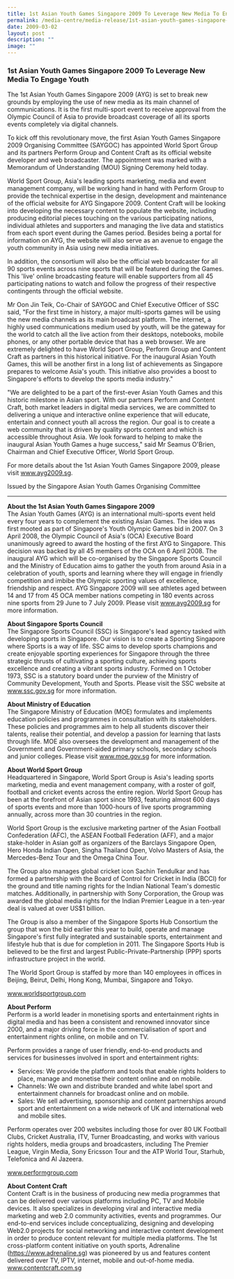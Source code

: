 ```yaml
---
title: 1st Asian Youth Games Singapore 2009 To Leverage New Media To Engage Youth
permalink: /media-centre/media-release/1st-asian-youth-games-singapore-2009-to-leverage-new-media-to-engage/
date: 2009-03-02
layout: post
description: ""
image: ""
---
```

### **1st Asian Youth Games Singapore 2009 To Leverage New Media To Engage Youth**

The 1st Asian Youth Games Singapore 2009 (AYG) is set to break new grounds by employing the use of new media as its main channel of communications. It is the first multi-sport event to receive approval from the Olympic Council of Asia to provide broadcast coverage of all its sports events completely via digital channels.

To kick off this revolutionary move, the first Asian Youth Games Singapore 2009 Organising Committee (SAYGOC) has appointed World Sport Group and its partners Perform Group and Content Craft as its official website developer and web broadcaster. The appointment was marked with a Memorandum of Understanding (MOU) Signing Ceremony held today.

World Sport Group, Asia's leading sports marketing, media and event management company, will be working hand in hand with Perform Group to provide the technical expertise in the design, development and maintenance of the official website for AYG Singapore 2009. Content Craft will be looking into developing the necessary content to populate the website, including producing editorial pieces touching on the various participating nations, individual athletes and supporters and managing the live data and statistics from each sport event during the Games period. Besides being a portal for information on AYG, the website will also serve as an avenue to engage the youth community in Asia using new media initiatives.

In addition, the consortium will also be the official web broadcaster for all 90 sports events across nine sports that will be featured during the Games. This 'live' online broadcasting feature will enable supporters from all 45 participating nations to watch and follow the progress of their respective contingents through the official website.

Mr Oon Jin Teik, Co-Chair of SAYGOC and Chief Executive Officer of SSC said, "For the first time in history, a major multi-sports games will be using the new media channels as its main broadcast platform. The internet, a highly used communications medium used by youth, will be the gateway for the world to catch all the live action from their desktops, notebooks, mobile phones, or any other portable device that has a web browser. We are extremely delighted to have World Sport Group, Perform Group and Content Craft as partners in this historical initiative. For the inaugural Asian Youth Games, this will be another first in a long list of achievements as Singapore prepares to welcome Asia's youth. This initiative also provides a boost to Singapore's efforts to develop the sports media industry."

"We are delighted to be a part of the first-ever Asian Youth Games and this historic milestone in Asian sport. With our partners Perform and Content Craft, both market leaders in digital media services, we are committed to delivering a unique and interactive online experience that will educate, entertain and connect youth all across the region. Our goal is to create a web community that is driven by quality sports content and which is accessible throughout Asia. We look forward to helping to make the inaugural Asian Youth Games a huge success," said Mr Seamus O'Brien, Chairman and Chief Executive Officer, World Sport Group.

For more details about the 1st Asian Youth Games Singapore 2009, please visit www.ayg2009.sg.

Issued by the Singapore Asian Youth Games Organising Committee

---

**About the 1st Asian Youth Games Singapore 2009**<br>
The Asian Youth Games (AYG) is an international multi-sports event held every four years to complement the existing Asian Games. The idea was first mooted as part of Singapore's Youth Olympic Games bid in 2007. On 3 April 2008, the Olympic Council of Asia's (OCA) Executive Board unanimously agreed to award the hosting of the first AYG to Singapore. This decision was backed by all 45 members of the OCA on 6 April 2008. The inaugural AYG which will be co-organised by the Singapore Sports Council and the Ministry of Education aims to gather the youth from around Asia in a celebration of youth, sports and learning where they will engage in friendly competition and imbibe the Olympic sporting values of excellence, friendship and respect. AYG Singapore 2009 will see athletes aged between 14 and 17 from 45 OCA member nations competing in 180 events across nine sports from 29 June to 7 July 2009. Please visit www.ayg2009.sg for more information.

**About Singapore Sports Council**<br>
The Singapore Sports Council (SSC) is Singapore's lead agency tasked with developing sports in Singapore. Our vision is to create a Sporting Singapore where Sports is a way of life. SSC aims to develop sports champions and create enjoyable sporting experiences for Singapore through the three strategic thrusts of cultivating a sporting culture, achieving sports excellence and creating a vibrant sports industry. Formed on 1 October 1973, SSC is a statutory board under the purview of the Ministry of Community Development, Youth and Sports. Please visit the SSC website at www.ssc.gov.sg for more information.

**About Ministry of Education**<br>
The Singapore Ministry of Education (MOE) formulates and implements education policies and programmes in consultation with its stakeholders. These policies and programmes aim to help all students discover their talents, realise their potential, and develop a passion for learning that lasts through life. MOE also oversees the development and management of the Government and Government-aided primary schools, secondary schools and junior colleges. Please visit www.moe.gov.sg for more information.

**About World Sport Group**<br>
Headquartered in Singapore, World Sport Group is Asia's leading sports marketing, media and event management company, with a roster of golf, football and cricket events across the entire region. World Sport Group has been at the forefront of Asian sport since 1993, featuring almost 600 days of sports events and more than 1000-hours of live sports programming annually, across more than 30 countries in the region.

World Sport Group is the exclusive marketing partner of the Asian Football Confederation (AFC), the ASEAN Football Federation (AFF), and a major stake-holder in Asian golf as organizers of the Barclays Singapore Open, Hero Honda Indian Open, Singha Thailand Open, Volvo Masters of Asia, the Mercedes-Benz Tour and the Omega China Tour.

The Group also manages global cricket icon Sachin Tendulkar and has formed a partnership with the Board of Control for Cricket in India (BCCI) for the ground and title naming rights for the Indian National Team's domestic matches. Additionally, in partnership with Sony Corporation, the Group was awarded the global media rights for the Indian Premier League in a ten-year deal is valued at over US$1 billion.

The Group is also a member of the Singapore Sports Hub Consortium the group that won the bid earlier this year to build, operate and manage Singapore's first fully integrated and sustainable sports, entertainment and lifestyle hub that is due for completion in 2011. The Singapore Sports Hub is believed to be the first and largest Public-Private-Partnership (PPP) sports infrastructure project in the world.

The World Sport Group is staffed by more than 140 employees in offices in Beijing, Beirut, Delhi, Hong Kong, Mumbai, Singapore and Tokyo.

www.worldsportgroup.com

**About Perform**<br>
Perform is a world leader in monetising sports and entertainment rights in digital media and has been a consistent and renowned innovator since 2000, and a major driving force in the commercialisation of sport and entertainment rights online, on mobile and on TV.

Perform provides a range of user friendly, end-to-end products and services for businesses involved in sport and entertainment rights:
* Services: We provide the platform and tools that enable rights holders to place, manage and monetise their content online and on mobile.
* Channels: We own and distribute branded and white label sport and entertainment channels for broadcast online and on mobile.
* Sales: We sell advertising, sponsorship and content partnerships around sport and entertainment on a wide network of UK and international web and mobile sites.

Perform operates over 200 websites including those for over 80 UK Football Clubs, Cricket Australia, ITV, Turner Broadcasting, and works with various rights holders, media groups and broadcasters, including The Premier League, Virgin Media, Sony Ericsson Tour and the ATP World Tour, Starhub, Telefonica and Al Jazeera.

www.performgroup.com

**About Content Craft**<br>
Content Craft is in the business of producing new media programmes that can be delivered over various platforms including PC, TV and Mobile devices. It also specializes in developing viral and interactive media marketing and web 2.0 community activities, events and programmes. Our end-to-end services include conceptualizing, designing and developing Web2.0 projects for social networking and interactive content development in order to produce content relevant for multiple media platforms. The 1st cross-platform content initiative on youth sports, Adrenaline (https://www.adrenaline.sg) was pioneered by us and features content delivered over TV, IPTV, internet, mobile and out-of-home media. www.contentcraft.com.sg